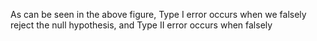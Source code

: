 As can be seen in the above figure, Type I error occurs when we falsely reject the null hypothesis, and Type II error occurs when falsely 